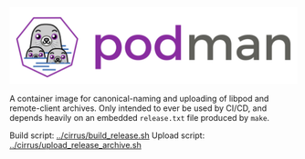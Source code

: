 ![PODMAN logo](../../logo/podman-logo-source.svg)

A container image for canonical-naming and uploading of
libpod and remote-client archives.  Only intended to ever
be used by CI/CD, and depends heavily on an embedded
`release.txt` file produced by `make`.

Build  script: [../cirrus/build_release.sh](../cirrus/build_release.sh)
Upload script: [../cirrus/upload_release_archive.sh](../cirrus/upload_release_archive.sh)
